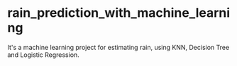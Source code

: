 # rain_prediction_with_machine_learning
It's a machine learning project for estimating rain, using KNN, Decision Tree and Logistic Regression.
